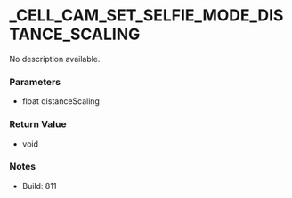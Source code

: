 # _CELL_CAM_SET_SELFIE_MODE_DISTANCE_SCALING

No description available.

### Parameters
* float distanceScaling

### Return Value
* void

### Notes
* Build: 811

